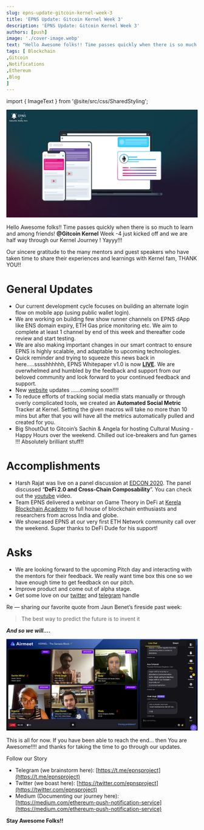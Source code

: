 ```yaml
---
slug: epns-update-gitcoin-kernel-week-3
title: 'EPNS Update: Gitcoin Kernel Week 3'
description: 'EPNS Update: Gitcoin Kernel Week 3'
authors: [push]
image: './cover-image.webp'
text: "Hello Awesome folks!! Time passes quickly when there is so much to learn and among friends! **@Gitcoin Kernel** Week -4 just kicked off and we are half way through our Kernel Journey ! Yayyy!!!"
tags: [ Blockchain
,Gitcoin
,Notifications
,Ethereum
,Blog
]
---
```


import { ImageText } from '@site/src/css/SharedStyling';

![Cover Image of EPNS Update: Gitcoin Kernel Week 3](./cover-image.webp)

<!--truncate-->

Hello Awesome folks!! Time passes quickly when there is so much to learn and among friends! **@Gitcoin Kernel** Week -4 just kicked off and we are half way through our Kernel Journey ! Yayyy!!!

Our sincere gratitude to the many mentors and guest speakers who have taken time to share their experiences and learnings with Kernel fam, THANK YOU!!

# General Updates

- Our current development cycle focuses on building an alternate login flow on mobile app (using public wallet login).
- We are working on building few show runner channels on EPNS dApp like ENS domain expiry, ETH Gas price monitoring etc. We aim to complete at least 1 channel by end of this week and thereafter code review and start testing.
- We are also making important changes in our smart contract to ensure EPNS is highly scalable, and adaptable to upcoming technologies.
- Quick reminder and trying to squeeze this news back in here…..sssshhhhhh, EPNS Whitepaper v1.0 is now [**LIVE**](https://whitepaper.epns.io/). We are overwhelmed and humbled by the feedback and support from our beloved community and look forward to your continued feedback and support.
- New [website](https://epns.io/) updates ……coming soon!!!!
- To reduce efforts of tracking social media stats manually or through overly complicated tools, we created an **Automated Social Metric** Tracker at Kernel. Setting the given macros will take no more than 10 mins but after that you will have all the metrics automatically pulled and created for you.
- Big ShoutOut to Gitcoin’s Sachin & Angela for hosting Cultural Musing -Happy Hours over the weekend. Chilled out ice-breakers and fun games !!! Absolutely brilliant stuff!!

# Accomplishments

- Harsh Rajat was live on a panel discussion at [EDCON 2020](https://edcon.io/). The panel discussed “**DeFi 2.0 and Cross-Chain Composability**”. You can check out the [youtube](https://www.youtube.com/watch?v=fEFOoQxIMUU) video.
- Team EPNS delivered a webinar on Game Theory in DeFi at [Kerela Blockchain Academy](https://www.linkedin.com/feed/update/urn:li:activity:6694629114453741568/) to full house of blockchain enthusiasts and researchers from across India and globe.
- We showcased EPNS at our very first ETH Network community call over the weekend. Super thanks to DeFi Dude for his support!

# Asks

- We are looking forward to the upcoming Pitch day and interacting with the mentors for their feedback. We really want time box this one so we have enough time to get feedback on our pitch.
- Improve product and come out of alpha stage.
- Get some love on our [twitter](https://twitter.com/epnsproject) and [telegram](https://t.me/epnsproject) handle

Re — sharing our favorite quote from Jaun Benet’s fireside past week:

> The best way to predict the future is to invent it

**_And so we will…._**

![Cover Image of EPNS Update: Gitcoin Kernel Week 3](./image-1.webp)

This is all for now. If you have been able to reach the end… then You are Awesome!!!! and thanks for taking the time to go through our updates.

Follow our Story

- Telegram (we brainstorm here): [https://t.me/epnsproject](https://t.me/epnsproject)
- Twitter (we boast here): [https://twitter.com/epnsproject](https://twitter.com/epnsproject)
- Medium (Documenting our journey here): [https://medium.com/ethereum-push-notification-service](https://medium.com/ethereum-push-notification-service)

**Stay Awesome Folks!!**
